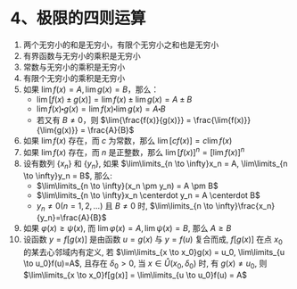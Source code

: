 # 4、极限的四则运算

1. 两个无穷小的和是无穷小，有限个无穷小之和也是无穷小
2. 有界函数与无穷小的乘积是无穷小
3. 常数与无穷小的乘积是无穷小
4. 有限个无穷小的乘积是无穷小
5. 如果 $\lim{f(x)} = A, \lim{g(x)} = B$，那么：
   - $\lim{[f(x) \pm g(x)]} = \lim{f(x)} \pm \lim{g(x)} = A \pm B$
   - $\lim{f(x) \centerdot g(x)} = \lim{f(x)} \centerdot \lim{g(x)} = A \centerdot B$
   - 若又有 $B \ne 0$，则 $\lim{\frac{f(x)}{g(x)}} = \frac{\lim{f(x)}}{\lim{g(x)}} = \frac{A}{B}$
6. 如果 $\lim{f(x)}$ 存在，而 $c$ 为常数，那么 $\lim{[cf(x)]} = c\lim{f(x)}$
7. 如果 $\lim{f(x)}$ 存在，而 $n$ 是正整数，那么 $\lim{[f(x)]^n} =[\lim{f(x)}]^n$
8. 设有数列 $\{x_n\}$ 和 $\{y_n\}$, 如果 $\lim\limits_{n \to \infty}x_n = A, \lim\limits_{n \to \infty}y_n = B$, 那么:
   - $\lim\limits_{n \to \infty}(x_n \pm y_n) = A \pm B$
   - $\lim\limits_{n \to \infty}x_n \centerdot y_n = A \centerdot B$
   - $y_n \ne 0 (n = 1,2,...)$ 且 $B \ne 0$ 时, $\lim\limits_{n \to \infty}\frac{x_n}{y_n}=\frac{A}{B}$
9. 如果 $\varphi (x) \geqslant \psi (x)$, 而 $\lim{\varphi (x)} = A, \lim{\psi (x)} = B$, 那么 $A \geqslant B$
10. 设函数 $y=f[g(x)]$ 是由函数 $u=g(x)$ 与 $y=f(u)$ 复合而成, $f[g(x)]$ 在点 $x_0$ 的某去心邻域内有定义, 若 $\lim\limits_{x \to x_0}g(x) = u_0, \lim\limits_{u \to u_0}f(u)=A$, 且存在 $\delta_0 > 0$, 当 $x \in \mathring{U}(x_0, \delta_0)$ 时, 有 $g(x) \ne u_0$, 则 $\lim\limits_{x \to x_0}f[g(x)] = \lim\limits_{u \to u_0}f(u) = A$